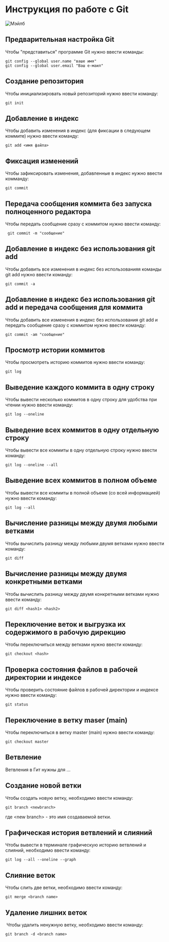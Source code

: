 # **Инструкция по работе с Git**

![Мэйлб](Mabel.webp)

## Предварительная настройка Git

Чтобы "представиться" программе Git нужно ввести команды:

    git config --global user.name "ваше имя"
    git config --global user.email "Ваш е-маил"

## Создание репозитория

Чтобы инициализировать новый репозиторий нужно ввести команду: 

    git init

## Добавление в индекс

Чтобы добавить изменения в индекс (для фиксации в следующем коммите) нужно ввести команду:

    git add <имя файла>

## Фиксация изменений

Чтобы зафиксировать изменения, добавленные в индекс нужно ввести комманду:

    git commit

## Передача сообщения коммита без запуска полноценного редактора

Чтобы передать сообщение сразу с коммитом нужно ввести команду:

     git commit -m "сообщение"

## Добавление в индекс без использования git add

Чтобы добавить все изменения в индекс без использованияя команды git add нужно ввести команду:

    git commit -a

## Добавление в индекс без использования git add и передача сообщения для коммита

Чтобы добавить все изменения в индекс без использования git add и передать сообщение сразу с коммитом нужно ввести команду:

    git commit -am "сообщение"

## Просмотр истории коммитов

Чтобы просмотреть историю коммитов нужно ввести команду:

    git log

## Выведение каждого коммита в одну строку

Чтобы вывести несколько коммитов в одну строку для удобства при чтении нужно ввести команду:

    git log --oneline

## Выведение всех коммитов в одну отдельную строку

Чтобы вывести все коммиты в одну отдельную строку нужно ввести команду:

    git log --oneline --all

## Выведение всех коммитов в полном объеме

Чтобы вывести все коммиты в полной объеме (со всей информацией) нужно ввести команду:

    git log --all

## Вычисление разницы между двумя любыми ветками

Чтобы вычислить разницу между любыми двумя ветками нужно ввести команду:

    git diff

## Вычисление разницы между двумя конкретными ветками

Чтобы вычислить разницу между двумя конкретными ветками нужно ввести команду:

    git diff <hash1> <hash2>

## Переключение веток и выгрузка их содержимого в рабочую дирекцию

Чтобы переключиться между ветками нужно ввести команду:

    git checkout <hash>

## Проверка состояния файлов в рабочей директории и индексе

Чтобы проверить состояние файлов в рабочей директории и индексе нужно ввести команду:

    git status

## Переключение в ветку maser (main)

Чтобы переключиться в ветку master (main) нужно ввести команду:

    git checkout master

## Ветвление

Ветвления в Гит нужны для ...

## Создание новой ветки

Чтобы создать новую ветку, необходимо ввести команду:

    git branch <newbranch>

где \<new branch> - это имя создаваемой ветки.

## Графическая история ветвлений и слияний

Чтобы вывести в терминале графическую историю ветвлений и слияний, необходимо ввести команду:

    git log --all --oneline --graph

## Слияние веток 

Чтобы слить две ветки, необходимо ввести команду:

    git merge <branch name>

## Удаление лишних веток

 Чтобы удалить ненужную ветку, необходимо ввести команду:

    git branch -d <branch name>

